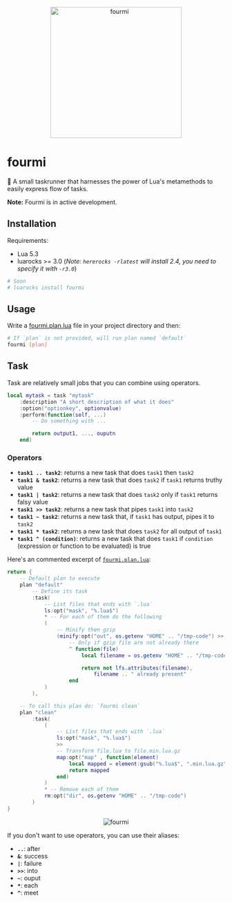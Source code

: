 <p align="center">
    <img src="https://github.com/giann/fourmi/raw/master/assets/logo.png" alt="fourmi" height="304">
</p>


# fourmi
🐜 A small taskrunner that harnesses the power of Lua's metamethods to easily express flow of tasks.

**Note:** Fourmi is in active development.

## Installation

Requirements:
- Lua 5.3
- luarocks >= 3.0 (_Note: `hererocks -rlatest` will install 2.4, you need to specify it with `-r3.0`_)

```bash
# Soon
# luarocks install fourmi
```

## Usage

Write a [fourmi.plan.lua](#plan) file in your project directory and then:

```bash
# If `plan` is not provided, will run plan named `default`
fourmi [plan]
```

## Task

Task are relatively small jobs that you can combine using operators.

```lua
local mytask = task "mytask"
    :description "A short description of what it does"
    :option("optionkey", optionvalue)
    :perform(function(self, ...)
        -- Do something with ...

        return output1, ..., ouputn
    end)
```

### Operators

- **`task1 .. task2`**: returns a new task that does `task1` then `task2`
- **`task1 & task2`**: returns a new task that does `task2` if `task1` returns truthy value
- **`task1 | task2`**: returns a new task that does `task2` only if `task1` returns falsy value
- **`task1 >> task2`**: returns a new task that pipes `task1` into `task2`
- **`task1 ~ task2`**: returns a new task that, if `task1` has output, pipes it to `task2`
- **`task1 * task2`**: returns a new task that does `task2` for all output of `task1`
- **`task1 ^ (condition)`**: returns a new task that does `task1` if `condition` (expression or function to be evaluated) is true

Here's an commented excerpt of [`fourmi.plan.lua`](https://github.com/giann/fourmi/blob/master/fourmi.plan.lua):

```lua
return {
    -- Default plan to execute
    plan "default"
        -- Define its task
        :task(
            -- List files that ends with `.lua`
            ls:opt("mask", "%.lua$")
            * -- For each of them do the following
            (
                -- Minify then gzip
                (minify:opt("out", os.getenv "HOME" .. "/tmp-code") >> gzip)
                    -- Only if gzip file are not already there
                    ^ function(file)
                        local filename = os.getenv "HOME" .. "/tmp-code/" .. file:gsub("%.lua$", ".min.lua.gz")

                        return not lfs.attributes(filename),
                            filename .. " already present"
                    end
            )
        ),

    -- To call this plan do: `fourmi clean`
    plan "clean"
        :task(
            (
                -- List files that ends with `.lua`
                ls:opt("mask", "%.lua$")
                >>
                -- Transform file.lua to file.min.lua.gz
                map:opt("map" , function(element)
                    local mapped = element:gsub("%.lua$", ".min.lua.gz")
                    return mapped
                end)
            )
            * -- Remove each of them
            rm:opt("dir", os.getenv "HOME" .. "/tmp-code")
        )
}
```

<p align="center">
    <img src="https://github.com/giann/fourmi/raw/master/assets/result.png" alt="fourmi">
</p>


If you don't want to use operators, you can use their aliases:
- **`..`**: after
- **`&`**: success
- **`|`**: failure
- **`>>`**: into
- **`~`**: ouput
- **`*`**: each
- **`^`**: meet